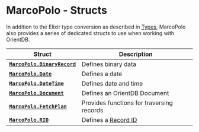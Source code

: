 
# MarcoPolo - Structs

In addition to the Elixir type conversion as described in [Types](MarcoPolo-Types.md), MarcoPolo also provides a series of dedicated structs to use when working with OrientDB.

| Struct | Description |
|---|---|
| [**`MarcoPolo.BinaryRecord`**](MarcoPolo-BinaryRecord.md) | Defines binary data |
| [**`MarcoPolo.Date`**](MarcoPolo-Date.md) | Defines a date |
| [**`MarcoPolo.DateTime`**](MarcoPolo-DateTime.md) | Defines date and time |
| [**`MarcoPolo.Document`**](MarcoPolo-Document.md) | Defines an OrientDB Document |
| [**`MarcoPolo.FetchPlan`**](MarcoPolo-FetchPlan.md) | Provides functions for traversing records |
| [**`MarcoPolo.RID`**](MarcoPolo-RID.md) | Defines a [Record ID](../datamodeling/Concepts.md#record-id) |

